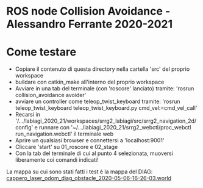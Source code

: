 # ROS node Collision Avoidance - Alessandro Ferrante 2020-2021

# Come testare 

* Copiare il contenuto di questa directory nella cartella 'src' del proprio workspace
* buildare con catkin_make all'interno del proprio workspace
* Avviare in una tab del terminale (con 'roscore' lanciato) tramite:
 'rosrun collision_avoidance avoider'
* avviare un controller come teleop_twist_keyboard tramite:
 'rosrun teleop_twist_keyboard teleop_twist_keyboard.py cmd_vel:=cmd_vel_call'
* Recarsi in '/.../labiagi_2020_21/workspaces/srrg2_labiagi/src/srrg2_navigation_2d/config' e runnare
con '~/.../labiagi_2020_21/srrg2_webctl/proc_webctl run_navigation.webctl' il terminale web
* Aprire un qualsiasi browser e connettersi a 'localhost:9001'
* Cliccare 'start' su 01_roscore e 02_stage
* Con la tab del terminale di cui al punto 4 selezionata, muoversi liberamente coi comandi indicati! 


La mappa su cui sono stati fatti i test è la mappa del DIAG:  [cappero_laser_odom_diag_obstacle_2020-05-06-16-26-03.world](https://gitlab.com//grisetti/labiagi_2020_21/-/raw/master/workspaces/srrg2_labiagi/src/srrg2_navigation_2d/config/cappero_laser_odom_diag_obstacle_2020-05-06-16-26-03.world?inline=false)





